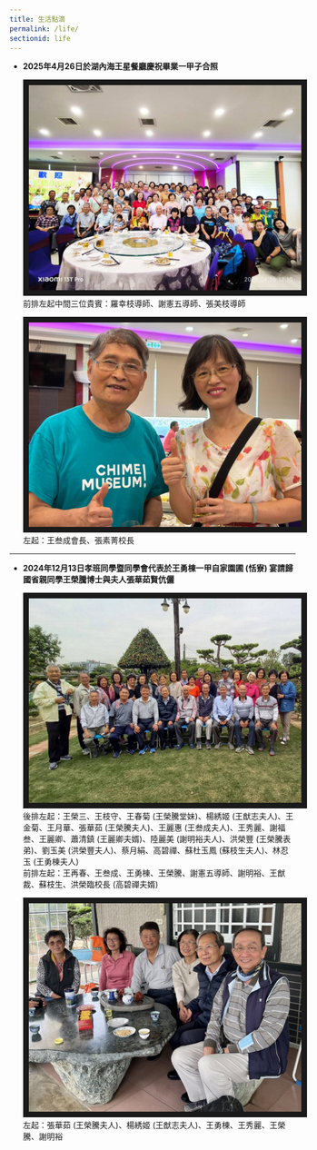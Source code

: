 ```yaml
---
title: 生活點滴
permalink: /life/
sectionid: life
---
```

- **2025年4月26日於湖內海王星餐廳慶祝畢業一甲子合照**

  <img src="/img/life_2025年4月26日於湖內海王星餐廳慶祝畢業一甲子合照.jpg"
       width="500"
       alt="2025年4月26日於湖內海王星餐廳慶祝畢業一甲子合照" border="10" />
  前排左起中間三位貴賓：羅幸枝導師、謝憲五導師、張美枝導師

  <img src="/img/life_2025年4月26日王叁成會長張素菁校長.jpg"
       width="500"
       alt="2025年4月26日王叁成會長張素菁校長" border="10" />
  左起：王叁成會長、張素菁校長
  
---
- **2024年12月13日孝班同學暨同學會代表於王勇棟一甲自家園圃 (恬寮) 宴請歸國省親同學王榮騰博士與夫人張華茹賢伉儷**

  <img src="/img/life_2024年12月13日於王勇棟一甲恬寮合照.jpg"
       width="500"
       alt="2024年12月13日於王勇棟一甲恬寮合照" border="10" />
  後排左起：王榮三、王枝守、王春菊 (王榮騰堂妹)、楊綉姬 (王猷志夫人)、王金菊、王月華、張華茹 (王榮騰夫人)、王麗惠 (王叁成夫人)、王秀麗、謝福叁、王麗卿、蕭清鎮 (王麗卿夫婿)、陸麗美 (謝明裕夫人)、洪榮豐 (王榮騰表弟)、劉玉美 (洪榮豐夫人)、蔡月絹、高碧禪、蘇杜玉鳳 (蘇枝生夫人)、林忍玉 (王勇棟夫人)  
  前排左起：王再春、王叁成、王勇棟、王榮騰、謝憲五導師、謝明裕、王猷裁、蘇枝生、洪榮臨校長 (高碧禪夫婿)

  <img src="/img/life_2024年12月13日於王勇棟一甲恬寮餐敘後合照.jpg"
       width="500"
       alt="2024年12月13日於王勇棟一甲恬寮餐敘後合照" border="10" />
  左起：張華茹 (王榮騰夫人)、楊綉姬 (王猷志夫人)、王勇棟、王秀麗、王榮騰、謝明裕


